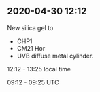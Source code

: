 
## 2020-04-30 12:12

[//]: # (Keywords: #key_1, #key_2)

New silica gel to 

- CHP1
- CM21 Hor
- UVB diffuse metal cylinder.

12:12 - 13:25 local time

09:12 - 09:25 UTC

